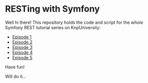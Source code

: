 RESTing with Symfony
====================

Well hi there! This repository holds the code and script
for the *whole* Symfony REST tutorial series on KnpUniversity:

* [Episode 1](http://knpuniversity.com/screencast/symfony-rest)
* [Episode 2](http://knpuniversity.com/screencast/symfony-rest2)
* [Episode 3](http://knpuniversity.com/screencast/symfony-rest3)
* [Episode 4](http://knpuniversity.com/screencast/symfony-rest4)
* [Episode 5](http://knpuniversity.com/screencast/symfony-rest5)

Have fun!

Will do it...
